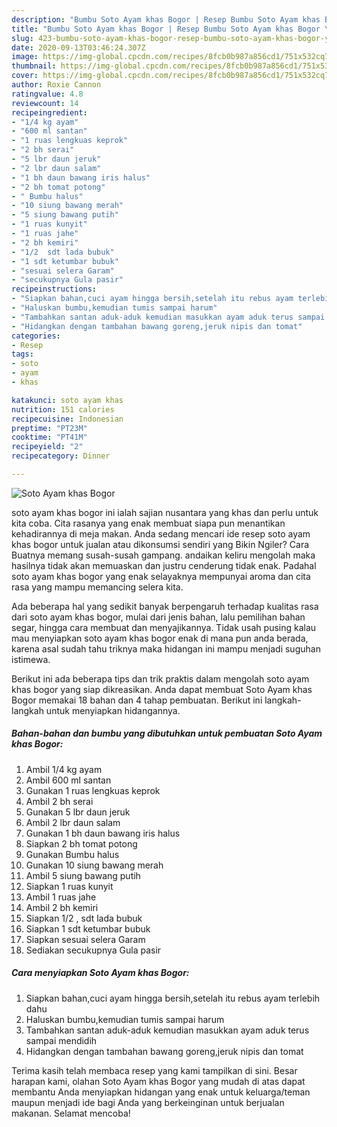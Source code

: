 ```yaml
---
description: "Bumbu Soto Ayam khas Bogor | Resep Bumbu Soto Ayam khas Bogor Yang Enak Dan Mudah"
title: "Bumbu Soto Ayam khas Bogor | Resep Bumbu Soto Ayam khas Bogor Yang Enak Dan Mudah"
slug: 423-bumbu-soto-ayam-khas-bogor-resep-bumbu-soto-ayam-khas-bogor-yang-enak-dan-mudah
date: 2020-09-13T03:46:24.307Z
image: https://img-global.cpcdn.com/recipes/8fcb0b987a856cd1/751x532cq70/soto-ayam-khas-bogor-foto-resep-utama.jpg
thumbnail: https://img-global.cpcdn.com/recipes/8fcb0b987a856cd1/751x532cq70/soto-ayam-khas-bogor-foto-resep-utama.jpg
cover: https://img-global.cpcdn.com/recipes/8fcb0b987a856cd1/751x532cq70/soto-ayam-khas-bogor-foto-resep-utama.jpg
author: Roxie Cannon
ratingvalue: 4.8
reviewcount: 14
recipeingredient:
- "1/4 kg ayam"
- "600 ml santan"
- "1 ruas lengkuas keprok"
- "2 bh serai"
- "5 lbr daun jeruk"
- "2 lbr daun salam"
- "1 bh daun bawang iris halus"
- "2 bh tomat potong"
- " Bumbu halus"
- "10 siung bawang merah"
- "5 siung bawang putih"
- "1 ruas kunyit"
- "1 ruas jahe"
- "2 bh kemiri"
- "1/2  sdt lada bubuk"
- "1 sdt ketumbar bubuk"
- "sesuai selera Garam"
- "secukupnya Gula pasir"
recipeinstructions:
- "Siapkan bahan,cuci ayam hingga bersih,setelah itu rebus ayam terlebih dahu"
- "Haluskan bumbu,kemudian tumis sampai harum"
- "Tambahkan santan aduk-aduk kemudian masukkan ayam aduk terus sampai mendidih"
- "Hidangkan dengan tambahan bawang goreng,jeruk nipis dan tomat"
categories:
- Resep
tags:
- soto
- ayam
- khas

katakunci: soto ayam khas 
nutrition: 151 calories
recipecuisine: Indonesian
preptime: "PT23M"
cooktime: "PT41M"
recipeyield: "2"
recipecategory: Dinner

---
```



![Soto Ayam khas Bogor](https://img-global.cpcdn.com/recipes/8fcb0b987a856cd1/751x532cq70/soto-ayam-khas-bogor-foto-resep-utama.jpg)


soto ayam khas bogor ini ialah sajian nusantara yang khas dan perlu untuk kita coba. Cita rasanya yang enak membuat siapa pun menantikan kehadirannya di meja makan.
Anda sedang mencari ide resep soto ayam khas bogor untuk jualan atau dikonsumsi sendiri yang Bikin Ngiler? Cara Buatnya memang susah-susah gampang. andaikan keliru mengolah maka hasilnya tidak akan memuaskan dan justru cenderung tidak enak. Padahal soto ayam khas bogor yang enak selayaknya mempunyai aroma dan cita rasa yang mampu memancing selera kita.

Ada beberapa hal yang sedikit banyak berpengaruh terhadap kualitas rasa dari soto ayam khas bogor, mulai dari jenis bahan, lalu pemilihan bahan segar, hingga cara membuat dan menyajikannya. Tidak usah pusing kalau mau menyiapkan soto ayam khas bogor enak di mana pun anda berada, karena asal sudah tahu triknya maka hidangan ini mampu menjadi suguhan istimewa.




Berikut ini ada beberapa tips dan trik praktis dalam mengolah soto ayam khas bogor yang siap dikreasikan. Anda dapat membuat Soto Ayam khas Bogor memakai 18 bahan dan 4 tahap pembuatan. Berikut ini langkah-langkah untuk menyiapkan hidangannya.

<!--inarticleads1-->

##### Bahan-bahan dan bumbu yang dibutuhkan untuk pembuatan Soto Ayam khas Bogor:

1. Ambil 1/4 kg ayam
1. Ambil 600 ml santan
1. Gunakan 1 ruas lengkuas keprok
1. Ambil 2 bh serai
1. Gunakan 5 lbr daun jeruk
1. Ambil 2 lbr daun salam
1. Gunakan 1 bh daun bawang iris halus
1. Siapkan 2 bh tomat potong
1. Gunakan  Bumbu halus
1. Gunakan 10 siung bawang merah
1. Ambil 5 siung bawang putih
1. Siapkan 1 ruas kunyit
1. Ambil 1 ruas jahe
1. Ambil 2 bh kemiri
1. Siapkan 1/2 , sdt lada bubuk
1. Siapkan 1 sdt ketumbar bubuk
1. Siapkan sesuai selera Garam
1. Sediakan secukupnya Gula pasir




<!--inarticleads2-->

##### Cara menyiapkan Soto Ayam khas Bogor:

1. Siapkan bahan,cuci ayam hingga bersih,setelah itu rebus ayam terlebih dahu
1. Haluskan bumbu,kemudian tumis sampai harum
1. Tambahkan santan aduk-aduk kemudian masukkan ayam aduk terus sampai mendidih
1. Hidangkan dengan tambahan bawang goreng,jeruk nipis dan tomat




Terima kasih telah membaca resep yang kami tampilkan di sini. Besar harapan kami, olahan Soto Ayam khas Bogor yang mudah di atas dapat membantu Anda menyiapkan hidangan yang enak untuk keluarga/teman maupun menjadi ide bagi Anda yang berkeinginan untuk berjualan makanan. Selamat mencoba!
